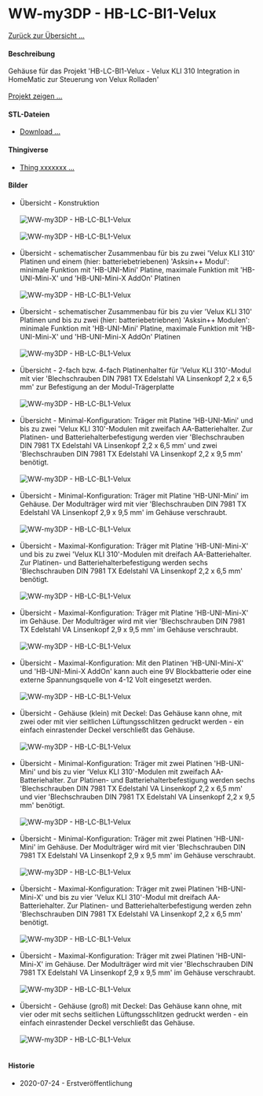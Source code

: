 # WW-my3DP - HB-LC-Bl1-Velux

[Zurück zur Übersicht ...](../README.md)

#### Beschreibung

Gehäuse für das Projekt 'HB-LC-Bl1-Velux - Velux KLI 310 Integration in HomeMatic zur Steuerung von Velux Rolladen'
<br><br>
[Projekt zeigen ...](https://github.com/wolwin/WW-mySHP/blob/master/SHP_HB-LC-BL1-Velux-KLI310/README.md)

#### STL-Dateien
- [Download ...](./bin/3DP_STL_Velux-KLI310_20200724.zip)

#### Thingiverse
- [Thing xxxxxxx ...](https://www.thingiverse.com/thing:xxxxxxx)

#### Bilder
- Übersicht - Konstruktion
<br><br>
![WW-my3DP - HB-LC-BL1-Velux](./img/3DP_Velux-KLI_01.jpg "Gehäuse-Typen für HB-LC-BL1-Velux")
<br><br>
![WW-my3DP - HB-LC-BL1-Velux](./img/3DP_Velux-KLI_02.jpg "Gehäuse-Typen für HB-LC-BL1-Velux")
<br><br>
- Übersicht - schematischer Zusammenbau für bis zu zwei 'Velux KLI 310' Platinen und einem (hier: batteriebetriebenen) 'Asksin++ Modul': minimale Funktion mit 'HB-UNI-Mini' Platine, maximale Funktion mit 'HB-UNI-Mini-X' und 'HB-UNI-Mini-X AddOn' Platinen
<br><br>
![WW-my3DP - HB-LC-BL1-Velux](./img/3DP_Velux-KLI_03.jpg "Platinen-Typen für HB-LC-BL1-Velux")
<br><br>
- Übersicht - schematischer Zusammenbau für bis zu vier 'Velux KLI 310' Platinen und bis zu zwei (hier: batteriebetriebnen) 'Asksin++ Modulen': minimale Funktion mit 'HB-UNI-Mini' Platine, maximale Funktion mit 'HB-UNI-Mini-X' und 'HB-UNI-Mini-X AddOn' Platinen
<br><br>
![WW-my3DP - HB-LC-BL1-Velux](./img/3DP_Velux-KLI_04.jpg "Platinen-Typen für HB-LC-BL1-Velux")
<br><br>
- Übersicht - 2-fach bzw. 4-fach Platinenhalter für 'Velux KLI 310'-Modul mit vier 'Blechschrauben DIN 7981 TX Edelstahl VA Linsenkopf 2,2 x 6,5 mm' zur Befestigung an der Modul-Trägerplatte
<br><br>
![WW-my3DP - HB-LC-BL1-Velux](./img/3DP_Velux-KLI_10.jpg "")
<br><br>
- Übersicht - Minimal-Konfiguration: Träger mit Platine 'HB-UNI-Mini' und bis zu zwei 'Velux KLI 310'-Modulen mit zweifach AA-Batteriehalter. Zur Platinen- und Batteriehalterbefestigung werden vier 'Blechschrauben DIN 7981 TX Edelstahl VA Linsenkopf 2,2 x 6,5 mm' und zwei 'Blechschrauben DIN 7981 TX Edelstahl VA Linsenkopf 2,2 x 9,5 mm' benötigt.
<br><br>
![WW-my3DP - HB-LC-BL1-Velux](./img/3DP_Velux-KLI_11.jpg "")
<br><br>
- Übersicht - Minimal-Konfiguration: Träger mit Platine 'HB-UNI-Mini' im Gehäuse. Der Modulträger wird mit vier 'Blechschrauben DIN 7981 TX Edelstahl VA Linsenkopf 2,9 x 9,5 mm' im Gehäuse verschraubt.
<br><br>
![WW-my3DP - HB-LC-BL1-Velux](./img/3DP_Velux-KLI_12.jpg "")
<br><br>
- Übersicht - Maximal-Konfiguration: Träger mit Platine 'HB-UNI-Mini-X' und bis zu zwei 'Velux KLI 310'-Modulen mit dreifach AA-Batteriehalter. Zur Platinen- und Batteriehalterbefestigung werden sechs 'Blechschrauben DIN 7981 TX Edelstahl VA Linsenkopf 2,2 x 6,5 mm' benötigt.
<br><br>
![WW-my3DP - HB-LC-BL1-Velux](./img/3DP_Velux-KLI_13.jpg "")
<br><br>
- Übersicht - Maximal-Konfiguration: Träger mit Platine 'HB-UNI-Mini-X' im Gehäuse. Der Modulträger wird mit vier 'Blechschrauben DIN 7981 TX Edelstahl VA Linsenkopf 2,9 x 9,5 mm' im Gehäuse verschraubt.
<br><br>
![WW-my3DP - HB-LC-BL1-Velux](./img/3DP_Velux-KLI_15.jpg "")
<br><br>
- Übersicht - Maximal-Konfiguration: Mit den Platinen 'HB-UNI-Mini-X' und 'HB-UNI-Mini-X AddOn' kann auch eine 9V Blockbatterie oder eine externe Spannungsquelle von 4-12 Volt eingesetzt werden.
<br><br>
![WW-my3DP - HB-LC-BL1-Velux](./img/3DP_Velux-KLI_16.jpg "")
<br><br>
- Übersicht - Gehäuse (klein) mit Deckel: Das Gehäuse kann ohne, mit zwei oder mit vier seitlichen Lüftungsschlitzen gedruckt werden - ein einfach einrastender Deckel verschließt das Gehäuse.
<br><br>
![WW-my3DP - HB-LC-BL1-Velux](./img/3DP_Velux-KLI_19.jpg "")
<br><br>
- Übersicht - Minimal-Konfiguration: Träger mit zwei Platinen 'HB-UNI-Mini' und bis zu vier 'Velux KLI 310'-Modulen mit zweifach AA-Batteriehalter. Zur Platinen- und Batteriehalterbefestigung werden sechs 'Blechschrauben DIN 7981 TX Edelstahl VA Linsenkopf 2,2 x 6,5 mm' und vier 'Blechschrauben DIN 7981 TX Edelstahl VA Linsenkopf 2,2 x 9,5 mm' benötigt.
<br><br>
![WW-my3DP - HB-LC-BL1-Velux](./img/3DP_Velux-KLI_21.jpg "")
<br><br>
- Übersicht - Minimal-Konfiguration: Träger mit zwei Platinen 'HB-UNI-Mini' im Gehäuse. Der Modulträger wird mit vier 'Blechschrauben DIN 7981 TX Edelstahl VA Linsenkopf 2,9 x 9,5 mm' im Gehäuse verschraubt.
<br><br>
![WW-my3DP - HB-LC-BL1-Velux](./img/3DP_Velux-KLI_22.jpg "")
<br><br>
- Übersicht - Maximal-Konfiguration: Träger mit zwei Platinen 'HB-UNI-Mini-X' und bis zu vier 'Velux KLI 310'-Modul mit dreifach AA-Batteriehalter. Zur Platinen- und Batteriehalterbefestigung werden zehn 'Blechschrauben DIN 7981 TX Edelstahl VA Linsenkopf 2,2 x 6,5 mm' benötigt.
<br><br>
![WW-my3DP - HB-LC-BL1-Velux](./img/3DP_Velux-KLI_23.jpg "")
<br><br>
- Übersicht - Maximal-Konfiguration: Träger mit zwei Platinen 'HB-UNI-Mini-X' im Gehäuse. Der Modulträger wird mit vier 'Blechschrauben DIN 7981 TX Edelstahl VA Linsenkopf 2,9 x 9,5 mm' im Gehäuse verschraubt.
<br><br>
![WW-my3DP - HB-LC-BL1-Velux](./img/3DP_Velux-KLI_24.jpg "")
<br><br>
- Übersicht - Gehäuse (groß) mit Deckel: Das Gehäuse kann ohne, mit vier oder mit sechs seitlichen Lüftungsschlitzen gedruckt werden - ein einfach einrastender Deckel verschließt das Gehäuse.
<br><br>
![WW-my3DP - HB-LC-BL1-Velux](./img/3DP_Velux-KLI_29.jpg "")
<br><br>

#### Historie
- 2020-07-24 - Erstveröffentlichung
